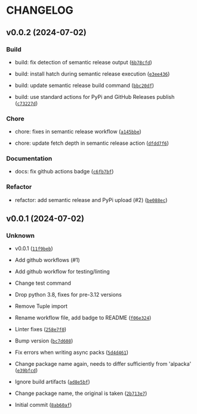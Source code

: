 # CHANGELOG

## v0.0.2 (2024-07-02)

### Build

- build: fix detection of semantic release output ([`6b78cfd`](https://github.com/kmontag/alpax/commit/6b78cfdf7fc482f246c34352b9c972f104dd2d56))

- build: install hatch during semantic release execution ([`e3ee436`](https://github.com/kmontag/alpax/commit/e3ee4363122fbec47283bf8812742ffa32a3bdd0))

- build: update semantic release build command ([`bbc20df`](https://github.com/kmontag/alpax/commit/bbc20df150279d3055651952c7692344e16870e5))

- build: use standard actions for PyPi and GitHub Releases publish ([`c73227d`](https://github.com/kmontag/alpax/commit/c73227d3a8f9a2c20ce8a31fa35cd12fdcd950e1))

### Chore

- chore: fixes in semantic release workflow ([`a145bbe`](https://github.com/kmontag/alpax/commit/a145bbe583c4fa0dd252561b8c635e0a23edf2c5))

- chore: update fetch depth in semantic release action ([`dfdd7f6`](https://github.com/kmontag/alpax/commit/dfdd7f69d4d10762b469182a7ed3f0b363a37fb2))

### Documentation

- docs: fix github actions badge ([`c6fb7bf`](https://github.com/kmontag/alpax/commit/c6fb7bf525ce1bce72a21f56c794edfc7359fe87))

### Refactor

- refactor: add semantic release and PyPi upload (#2) ([`be088ec`](https://github.com/kmontag/alpax/commit/be088eceed561ffe7c7a6ceca828682d719224ee))

## v0.0.1 (2024-07-02)

### Unknown

- v0.0.1 ([`11f9beb`](https://github.com/kmontag/alpax/commit/11f9beb244c5ec65004befec4807fc5cd09eee57))

- Add github workflows (#1)

- Add github workflow for testing/linting

- Change test command

- Drop python 3.8, fixes for pre-3.12 versions

- Remove Tuple import

- Rename workflow file, add badge to README ([`f06e324`](https://github.com/kmontag/alpax/commit/f06e3240660f604c810676c686445c97e83bd997))

- Linter fixes ([`258e7f0`](https://github.com/kmontag/alpax/commit/258e7f0bc70c8a10e363189ca50806a534d60e42))

- Bump version ([`bc7d608`](https://github.com/kmontag/alpax/commit/bc7d608d205f04143f9613067431947f28d6a782))

- Fix errors when writing async packs ([`5d4d461`](https://github.com/kmontag/alpax/commit/5d4d461beccd879a164c7615d846c6d14de4e5d2))

- Change package name again, needs to differ sufficiently from &#39;alpacka&#39; ([`e39bfcd`](https://github.com/kmontag/alpax/commit/e39bfcd7c59180fd03c48db59d23dce29eaf0b29))

- Ignore build artifacts ([`ad8e5bf`](https://github.com/kmontag/alpax/commit/ad8e5bf870cdd5946e7fa2913b18fdd3b4262e23))

- Change package name, the original is taken ([`2b713e7`](https://github.com/kmontag/alpax/commit/2b713e7bab13f80edd782caff7f01312aa648907))

- Initial commit ([`8ab60af`](https://github.com/kmontag/alpax/commit/8ab60af515761bf4bb29bb74c677f025294dc2e5))
